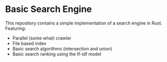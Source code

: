 # Basic Search Engine
This repository contains a simple implementation of a search engine in Rust. Featuring:
* Parallel (some what) crawler
* File based index
* Basic search algorithms (intersection and union)
* Basic search ranking using the tf-idf model
